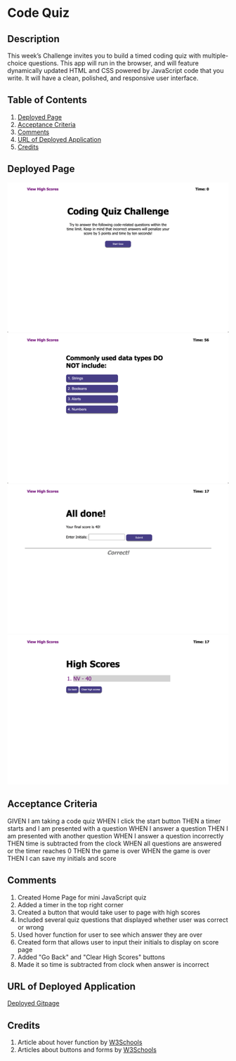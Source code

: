 # Code Quiz

## Description

This week’s Challenge invites you to build a timed coding quiz with multiple-choice questions. This app will run in the browser, and will feature dynamically updated HTML and CSS powered by JavaScript code that you write. It will have a clean, polished, and responsive user interface.

## Table of Contents

1. [Deployed Page](#deployed-page)
2. [Acceptance Criteria](#acceptance-criteria)
3. [Comments](#comments)
4. [URL of Deployed Application](#url-of-deployed-application)
5. [Credits](#credits)

## Deployed Page

<img src = "./assets/images/deployed-page1.png">
<img src = "./assets/images/deployed-page2.png">
<img src = "./assets/images/deployed-page3.png">
<img src = "./assets/images/deployed-page4.png">

## Acceptance Criteria

GIVEN I am taking a code quiz
WHEN I click the start button
THEN a timer starts and I am presented with a question
WHEN I answer a question
THEN I am presented with another question
WHEN I answer a question incorrectly
THEN time is subtracted from the clock
WHEN all questions are answered or the timer reaches 0
THEN the game is over
WHEN the game is over
THEN I can save my initials and score

## Comments

1. Created Home Page for mini JavaScript quiz
2. Added a timer in the top right corner
3. Created a button that would take user to page with high scores
4. Included several quiz questions that displayed whether user was correct or wrong
5. Used hover function for user to see which answer they are over
6. Created form that allows user to input their initials to display on score page
7. Added "Go Back" and "Clear High Scores" buttons
8. Made it so time is subtracted from clock when answer is incorrect

## URL of Deployed Application

[Deployed Gitpage](https://nverhulp.github.io/code-quiz/)

## Credits

1. Article about hover function by [W3Schools](https://www.w3schools.com/cssref/sel_hover.asp)
2. Articles about buttons and forms by [W3Schools](https://www.w3schools.com/js/js_input_examples.asp)